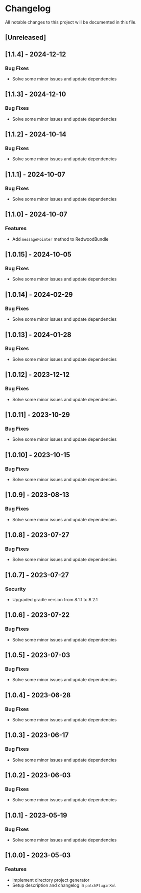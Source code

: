 # Changelog

All notable changes to this project will be documented in this file.

## [Unreleased]
## [1.1.4] - 2024-12-12

### Bug Fixes

- Solve some minor issues and update dependencies

## [1.1.3] - 2024-12-10

### Bug Fixes

- Solve some minor issues and update dependencies

## [1.1.2] - 2024-10-14

### Bug Fixes

- Solve some minor issues and update dependencies

## [1.1.1] - 2024-10-07

### Bug Fixes

- Solve some minor issues and update dependencies

## [1.1.0] - 2024-10-07

### Features

- Add `messagePointer` method to RedwoodBundle

## [1.0.15] - 2024-10-05

### Bug Fixes

- Solve some minor issues and update dependencies

## [1.0.14] - 2024-02-29

### Bug Fixes

- Solve some minor issues and update dependencies

## [1.0.13] - 2024-01-28

### Bug Fixes

- Solve some minor issues and update dependencies

## [1.0.12] - 2023-12-12

### Bug Fixes

- Solve some minor issues and update dependencies

## [1.0.11] - 2023-10-29

### Bug Fixes

- Solve some minor issues and update dependencies

## [1.0.10] - 2023-10-15

### Bug Fixes

- Solve some minor issues and update dependencies

## [1.0.9] - 2023-08-13

### Bug Fixes

- Solve some minor issues and update dependencies

## [1.0.8] - 2023-07-27

### Bug Fixes

- Solve some minor issues and update dependencies

## [1.0.7] - 2023-07-27

### Security

- Upgraded gradle version from 8.1.1 to 8.2.1

## [1.0.6] - 2023-07-22

### Bug Fixes

- Solve some minor issues and update dependencies

## [1.0.5] - 2023-07-03

### Bug Fixes

- Solve some minor issues and update dependencies

## [1.0.4] - 2023-06-28

### Bug Fixes

- Solve some minor issues and update dependencies

## [1.0.3] - 2023-06-17

### Bug Fixes

- Solve some minor issues and update dependencies

## [1.0.2] - 2023-06-03

### Bug Fixes

- Solve some minor issues and update dependencies

## [1.0.1] - 2023-05-19

### Bug Fixes

- Solve some minor issues and update dependencies

## [1.0.0] - 2023-05-03

### Features

- Implement directory project generator
- Setup description and changelog in `patchPluginXml`

<!-- generated by git-cliff -->
